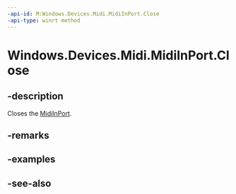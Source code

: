 ```yaml
---
-api-id: M:Windows.Devices.Midi.MidiInPort.Close
-api-type: winrt method
---
```


<!-- Method syntax
public void Close()
-->

# Windows.Devices.Midi.MidiInPort.Close

## -description
Closes the [MidiInPort](midiinport.md).

## -remarks

## -examples

## -see-also
